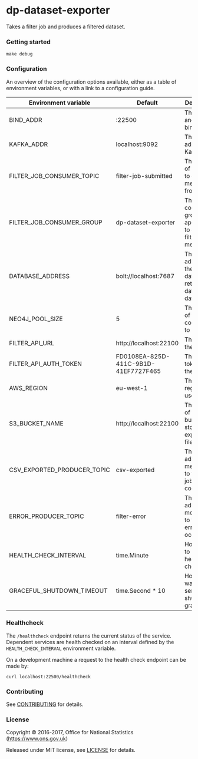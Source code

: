 dp-dataset-exporter
================

Takes a filter job and produces a filtered dataset.

### Getting started

`make debug`

### Configuration

An overview of the configuration options available, either as a table of
environment variables, or with a link to a configuration guide.

| Environment variable        | Default                              | Description
| --------------------------- | ------------------------------------ | -----------
| BIND_ADDR                   | :22500                               | The host and port to bind to
| KAFKA_ADDR                  | localhost:9092                       | The address of Kafka
| FILTER_JOB_CONSUMER_TOPIC   | filter-job-submitted                 | The name of the topic to consume messages from
| FILTER_JOB_CONSUMER_GROUP   | dp-dataset-exporter                  | The consumer group this application to consume filter job messages
| DATABASE_ADDRESS            | bolt://localhost:7687                | The address of the database to retrieve dataset data from
| NEO4J_POOL_SIZE             | 5                                    | The number of neo4j connections to pool
| FILTER_API_URL              | http://localhost:22100               | The URL of the filter API
| FILTER_API_AUTH_TOKEN       | FD0108EA-825D-411C-9B1D-41EF7727F465 | The auth token for the filter API
| AWS_REGION                  | eu-west-1                            | The AWS region to use
| S3_BUCKET_NAME              | http://localhost:22100               | The name of the S3 bucket to store exported files
| CSV_EXPORTED_PRODUCER_TOPIC | csv-exported                         | The topic to add messages to when a job is complete
| ERROR_PRODUCER_TOPIC        | filter-error                         | The topic to add messages to when an error occurs
| HEALTH_CHECK_INTERVAL       | time.Minute                          | How often to run a health check
| GRACEFUL_SHUTDOWN_TIMEOUT   | time.Second * 10                     | How long to wait for the service to shutdown gracefully

### Healthcheck

 The `/healthcheck` endpoint returns the current status of the service. Dependent services are health checked on an interval defined by the `HEALTH_CHECK_INTERVAL` environment variable.

 On a development machine a request to the health check endpoint can be made by:

 `curl localhost:22500/healthcheck`

### Contributing

See [CONTRIBUTING](CONTRIBUTING.md) for details.

### License

Copyright © 2016-2017, Office for National Statistics (https://www.ons.gov.uk)

Released under MIT license, see [LICENSE](LICENSE.md) for details.
